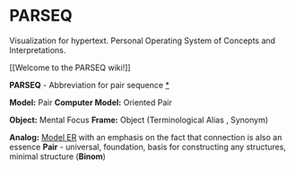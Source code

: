# PARSEQ
Visualization for hypertext. Personal Operating System of Concepts and Interpretations.

[[Welcome to the PARSEQ wiki!]]

**PARSEQ** - Abbreviation for pair sequence  [*](https://mistysystem.com/doc/parseq.html)

**Model:** Pair **Сomputer Model:** Oriented Pair

**Object:** Mental Focus **Frame:** Object (Terminological Alias , Synonym)

**Analog:** [Model ER](https://en.wikipedia.org/wiki/Entity%E2%80%93relationship_model) with an emphasis on the fact that connection is also an essence **Pair** - universal, foundation, basis for constructing any structures, minimal structure (**Binom**)

